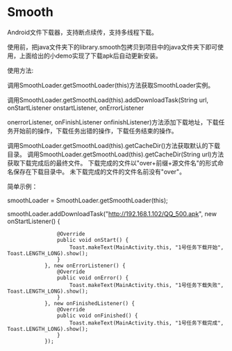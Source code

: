 # Smooth

Android文件下载器，支持断点续传，支持多线程下载。

使用前，把java文件夹下的library.smooth包拷贝到项目中的java文件夹下即可使用，上面给出的小demo实现了下载apk后自动更新安装。

使用方法:

调用SmoothLoader.getSmoothLoader(this)方法获取SmoothLoader实例。

调用SmoothLoader.getSmoothLoad(this).addDownloadTask(String url, onStartListener onstartListener, onErrorListener 

onerrorListener, onFinishListener onfinishListener)方法添加下载地址，下载任务开始前的操作，下载任务出错的操作，下载任务结束的操作。

调用SmoothLoader.getSmoothLoad(this).getCacheDir()方法获取默认的下载目录。
调用SmoothLoader.getSmoothLoad(this).getCacheDir(String url)方法获取下载完成后的最终文件。
下载完成的文件以"over+前缀+源文件名"的形式命名保存在下载目录中。
未下载完成的文件的文件名前没有"over"。

简单示例：

smoothLoader = SmoothLoader.getSmoothLoader(this);

smoothLoader.addDownloadTask("http://192.168.1.102/QQ_500.apk", new onStartListener() {

                    @Override
                    public void onStart() {
                        Toast.makeText(MainActivity.this, "1号任务下载开始", Toast.LENGTH_LONG).show();
                    }
                }, new onErrorListener() {
                    @Override
                    public void onError() {
                        Toast.makeText(MainActivity.this, "1号任务下载失败", Toast.LENGTH_LONG).show();
                    }
                }, new onFinishedListener() {
                    @Override
                    public void onFinished() {
                        Toast.makeText(MainActivity.this, "1号任务下载完成", Toast.LENGTH_LONG).show();
                    }
                });

